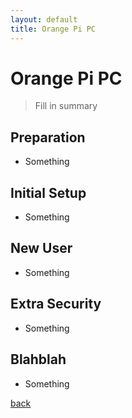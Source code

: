 ```yaml
---
layout: default
title: Orange Pi PC
---
```


# Orange Pi PC

> Fill
> in
> summary

## Preparation
*   Something

## Initial Setup
*   Something

## New User
*   Something

## Extra Security
*   Something

## Blahblah
*   Something

[back](../)
